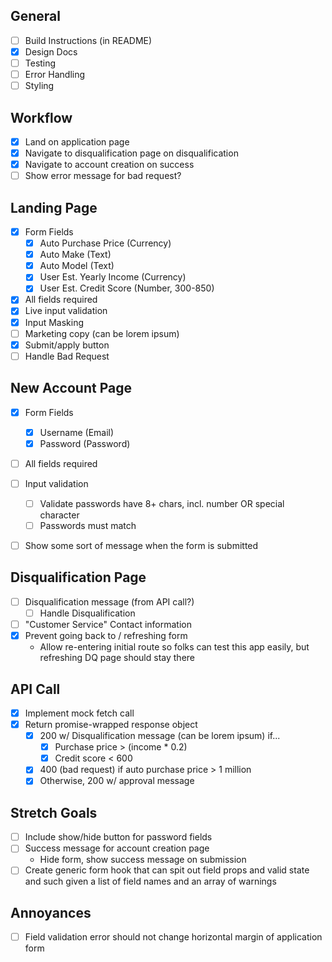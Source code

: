 ## General
- [ ] Build Instructions (in README)
- [x] Design Docs
- [ ] Testing
- [ ] Error Handling
- [ ] Styling

## Workflow
- [x] Land on application page
- [x] Navigate to disqualification page on disqualification
- [x] Navigate to account creation on success
- [ ] Show error message for bad request?

## Landing Page
- [x] Form Fields
  - [x] Auto Purchase Price (Currency)
  - [x] Auto Make (Text)
  - [x] Auto Model (Text)
  - [x] User Est. Yearly Income (Currency)
  - [x] User Est. Credit Score (Number, 300-850)
- [x] All fields required
- [x] Live input validation
- [x] Input Masking
- [ ] Marketing copy (can be lorem ipsum)
- [x] Submit/apply button
- [ ] Handle Bad Request

## New Account Page
- [x] Form Fields
  - [x] Username (Email)
  - [x] Password (Password)
- [ ] All fields required
- [ ] Input validation
  - [ ] Validate passwords have 8+ chars, incl. number OR special character
  - [ ] Passwords must match
- [ ] Show some sort of message when the form is submitted


## Disqualification Page
- [ ] Disqualification message (from API call?)
  - [ ] Handle Disqualification
- [ ] "Customer Service" Contact information
- [x] Prevent going back to / refreshing form
  - Allow re-entering initial route so folks can test this app easily, but refreshing DQ page should stay there

## API Call
- [x] Implement mock fetch call
- [x] Return promise-wrapped response object
  - [x] 200 w/ Disqualification message (can be lorem ipsum) if...
    - [x] Purchase price > (income * 0.2)
    - [x] Credit score < 600
  - [x] 400 (bad request) if auto purchase price > 1 million
  - [x] Otherwise, 200 w/ approval message

## Stretch Goals
- [ ] Include show/hide button for password fields
- [ ] Success message for account creation page
  - Hide form, show success message on submission
- [ ] Create generic form hook that can spit out field props and valid state and such given a list of field names and an array of warnings

## Annoyances
- [ ] Field validation error should not change horizontal margin of application form
